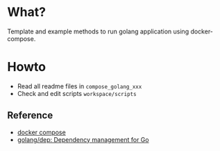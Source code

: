
# What?
Template and example methods to run golang application using docker-compose.
 

# Howto
- Read all readme files in `compose_golang_xxx` 
- Check and edit scripts `workspace/scripts`


Reference
------
- [docker compose](https://docs.docker.com/compose/)  
- [golang/dep: Dependency management for Go](https://golang.github.io/dep/)  
